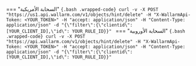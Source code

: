 === "السحابة الأمريكية"
    ```{.bash .wrapped-code}
    curl -v -X POST "https://us1.api.wallarm.com/v1/objects/hint/delete" -H "X-WallarmApi-Token: <YOUR_TOKEN>" -H "accept: application/json" -H "Content-Type: application/json" -d "{\"filter\":{\"clientid\":[YOUR_CLIENT_ID],\"id\": YOUR_RULE_ID}}"
    ```
=== "السحابة الأوروبية"
    ```{.bash .wrapped-code}
    curl -v -X POST "https://api.wallarm.com/v1/objects/hint/delete" -H "X-WallarmApi-Token: <YOUR_TOKEN>" -H "accept: application/json" -H "Content-Type: application/json" -d "{\"filter\":{\"clientid\":[YOUR_CLIENT_ID],\"id\": YOUR_RULE_ID}}"
    ```